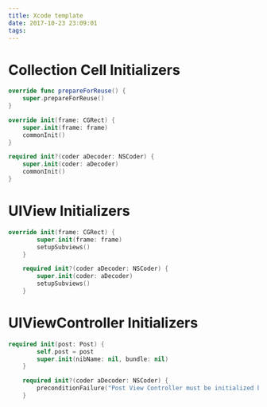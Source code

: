 ```yaml
---
title: Xcode template
date: 2017-10-23 23:09:01
tags:
---
```


# Collection Cell Initializers
```swift
override func prepareForReuse() {
    super.prepareForReuse()
}

override init(frame: CGRect) {
    super.init(frame: frame)
    commonInit()
}

required init?(coder aDecoder: NSCoder) {
    super.init(coder: aDecoder)
    commonInit()
}
```

# UIView Initializers
```swift
override init(frame: CGRect) {
        super.init(frame: frame)
        setupSubviews()
    }

    required init?(coder aDecoder: NSCoder) {
        super.init(coder: aDecoder)
        setupSubviews()
    }
```

# UIViewController Initializers
```swift
required init(post: Post) {
        self.post = post
        super.init(nibName: nil, bundle: nil)
    }

    required init?(coder aDecoder: NSCoder) {
        preconditionFailure("Post View Controller must be initialized by code")
    }
```
